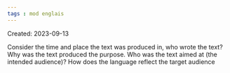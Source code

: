 ```yaml
---
tags : mod englais
---
```

Created: 2023-09-13

Consider the time and place the text was produced in, who wrote the text? Why was the text produced the purpose. Who was the text aimed at (the intended audience)? How does the language reflect the target audience